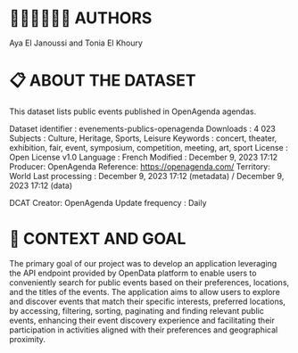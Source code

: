 # 👩🏻‍💻👩🏻‍💻 AUTHORS 

Aya El Janoussi and Tonia El Khoury

# 📋 ABOUT THE DATASET

This dataset lists public events published in OpenAgenda agendas.

Dataset identifier : evenements-publics-openagenda
Downloads : 4 023
Subjects : Culture, Heritage, Sports, Leisure
Keywords : concert, theater, exhibition, fair, event, symposium, competition, meeting, art, sport
License : Open License v1.0
Language : French
Modified : December 9, 2023 17:12
Producer: OpenAgenda
Reference: https://openagenda.com/
Territory: World
Last processing : December 9, 2023 17:12 (metadata) / December 9, 2023 17:12 (data)

DCAT
Creator: OpenAgenda
Update frequency : Daily

# 🎯 CONTEXT AND GOAL

The primary goal of our project was to develop an application leveraging the API endpoint provided by OpenData platform to enable users to conveniently search for public events based on their preferences, locations, and the titles of the events. The application aims to allow users to explore and discover events that match their specific interests, preferred locations, by accessing, filtering, sorting, paginating and finding relevant public events, enhancing their event discovery experience and facilitating their participation in activities aligned with their preferences and geographical proximity.
